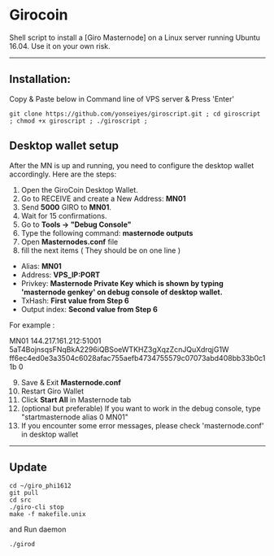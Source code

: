 # Girocoin

Shell script to install a [Giro Masternode] on a Linux server running Ubuntu 16.04. Use it on your own risk.  

***

## Installation:  
Copy & Paste below in Command line of VPS server & Press 'Enter'

    git clone https://github.com/yonseiyes/giroscript.git ; cd giroscript ; chmod +x giroscript ; ./giroscript ;

## Desktop wallet setup  

After the MN is up and running, you need to configure the desktop wallet accordingly. Here are the steps:  
1. Open the GiroCoin Desktop Wallet.  
2. Go to RECEIVE and create a New Address: **MN01**  
3. Send **5000** GIRO to **MN01**.  
4. Wait for 15 confirmations.  
5. Go to **Tools -> "Debug Console"**  
6. Type the following command: **masternode outputs**  
7. Open **Masternodes.conf** file  
8. fill the next items ( They should be on one line )
* Alias: **MN01** 
* Address: **VPS_IP:PORT**  
* Privkey: **Masternode Private Key**   **which is shown by typing 'masternode genkey' on debug console of desktop wallet.**
* TxHash: **First value from Step 6**  
* Output index:  **Second value from Step 6**  

For example :

MN01 144.217.161.212:51001 5aT4BojnsqsFNqBkA2296iQBSoeWTKHZ3gXqzZcnJQuXdrqjG1W ff6ec4ed0e3a3504c6028afac755aefb4734755579c07073abd408bb33b0c11b 0

9. Save & Exit **Masternode.conf** 
10. Restart Giro Wallet  
11. Click **Start All** in Masternode tab
12. (optional but preferable) If you want to work in the debug console, type "startmasternode alias 0 MN01"
13. If you encounter some error messages, please check 'masternode.conf' in desktop wallet


***
## Update 
    cd ~/giro_phi1612
    git pull
    cd src
    ./giro-cli stop
    make -f makefile.unix

and Run daemon

    ./girod

